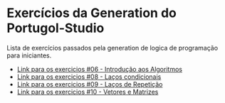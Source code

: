 # Exercícios da Generation do Portugol-Studio

Lista de exercícios passados pela generation de logica de programação para iniciantes.
* [Link para os exercicios #06 - Introdução aos Algoritmos](https://drive.google.com/file/d/10k0zEBmqHJyIHKRKCSFmC7bmHnUQFQ96/view?usp=sharing)
* [Link para os exercicios #08 - Laços condicionais](https://drive.google.com/file/d/17tNNUllSwABIsJC3EZqC4risb5NKRQzD/view?usp=sharing)
* [Link para os exercicios #09 - Laços de Repetição](https://drive.google.com/file/d/1ONrdsbID-RDr9Dk1Oq4R9uE3kY-G9qbu/view?usp=sharing)
* [Link para os exercicios #10 - Vetores e Matrizes](https://drive.google.com/file/d/1bDR0c2TGyZHUIu7FnL1scRnV0ytKp8yE/view?usp=sharing)


